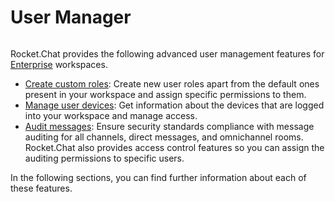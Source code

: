 # User Manager

<figure><img src="../../.gitbook/assets/2021-06-10_22-31-38 (3) (3) (3) (3) (3) (3) (3) (3) (3) (2) (3) (1) (1) (1) (1) (2) (1) (1) (1) (1) (1) (1) (4) (1) (1) (1) (1) (1) (1) (1) (34).jpg" alt=""><figcaption></figcaption></figure>

Rocket.Chat provides the following advanced user management features for [Enterprise](../../readme/our-plans.md#enterprise-plan) workspaces.

* [Create custom roles](custom-roles.md): Create new user roles apart from the default ones present in your workspace and assign specific permissions to them.
* [Manage user devices](device-management/): Get information about the devices that are logged into your workspace and manage access.
* [Audit messages](audit-messages/): Ensure security standards compliance with message auditing for all channels, direct messages, and omnichannel rooms. Rocket.Chat also provides access control features so you can assign the auditing permissions to specific users.

In the following sections, you can find further information about each of these features.
